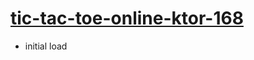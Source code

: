 # [tic-tac-toe-online-ktor-168](https://github.com/javapda/tic-tac-toe-online-ktor-168)

* initial load